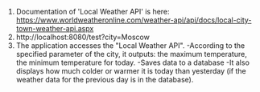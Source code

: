1. Documentation of 'Local Weather API' is here: https://www.worldweatheronline.com/weather-api/api/docs/local-city-town-weather-api.aspx
2. http://localhost:8080/test?city=Moscow
3. The application accesses the "Local Weather API".
-According to the specified parameter of the city, it outputs: the maximum temperature, the minimum temperature for today.
-Saves data to a database
-It also displays how much colder or warmer it is today than yesterday (if the weather data for the previous day is in the database).